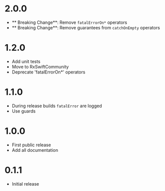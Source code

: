 # 2.0.0
- ** Breaking Change**: Remove `fatalErrorOn*` operators
- ** Breaking Change**: Remove guarantees from `catchOnEmpty` operators

# 1.2.0
- Add unit tests
- Move to RxSwiftCommunity
- Deprecate 'fatalErrorOn*' operators

# 1.1.0

- During release builds `fatalError` are logged
- Use guards

# 1.0.0

- First public release
- Add all documentation

# 0.1.1

- Initial release
